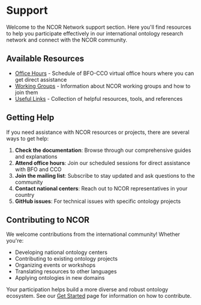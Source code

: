 # Support

Welcome to the NCOR Network support section. Here you'll find resources to help you participate effectively in our international ontology research network and connect with the NCOR community.

## Available Resources

- [Office Hours](office-hours) - Schedule of BFO-CCO virtual office hours where you can get direct assistance
- [Working Groups](working-groups) - Information about NCOR working groups and how to join them
- [Useful Links](useful-links) - Collection of helpful resources, tools, and references

## Getting Help

If you need assistance with NCOR resources or projects, there are several ways to get help:

1. **Check the documentation**: Browse through our comprehensive guides and explanations
2. **Attend office hours**: Join our scheduled sessions for direct assistance with BFO and CCO
3. **Join the mailing list**: Subscribe to stay updated and ask questions to the community
4. **Contact national centers**: Reach out to NCOR representatives in your country
5. **GitHub issues**: For technical issues with specific ontology projects

## Contributing to NCOR

We welcome contributions from the international community! Whether you're:
- Developing national ontology centers
- Contributing to existing ontology projects
- Organizing events or workshops
- Translating resources to other languages
- Applying ontologies in new domains

Your participation helps build a more diverse and robust ontology ecosystem. See our [Get Started](/docs/get-started) page for information on how to contribute. 